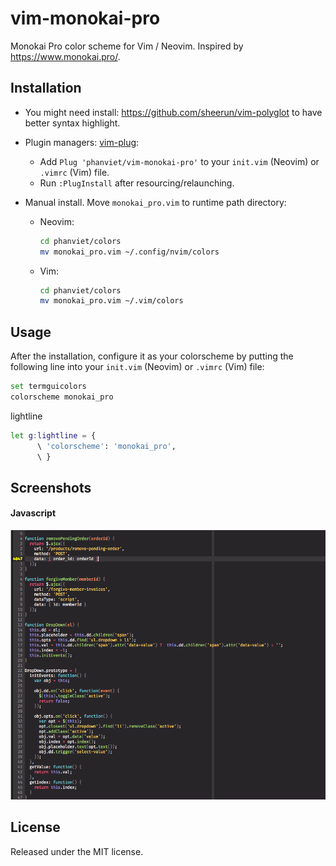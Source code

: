 # vim-monokai-pro

Monokai Pro color scheme for Vim / Neovim. Inspired by https://www.monokai.pro/.

## Installation

- You might need install: https://github.com/sheerun/vim-polyglot to have better syntax highlight.

- Plugin managers: [vim-plug](https://github.com/junegunn/vim-plug):
  + Add `Plug 'phanviet/vim-monokai-pro'` to your `init.vim` (Neovim) or `.vimrc` (Vim) file.
  + Run `:PlugInstall` after resourcing/relaunching.

- Manual install. Move `monokai_pro.vim` to runtime path directory:
  + Neovim:
	``` bash
	cd phanviet/colors
	mv monokai_pro.vim ~/.config/nvim/colors
	```
  + Vim:
	``` bash
	cd phanviet/colors
	mv monokai_pro.vim ~/.vim/colors
	```

## Usage

After the installation, configure it as your colorscheme by putting the following line into your `init.vim` (Neovim) or `.vimrc` (Vim) file:

``` bash
set termguicolors
colorscheme monokai_pro
```

lightline
```bash
let g:lightline = {
      \ 'colorscheme': 'monokai_pro',
      \ }
```
## Screenshots

#### Javascript

![Javascript](screenshots/js-preview.png?raw=true "Javascript syntax")

## License

Released under the MIT license.
